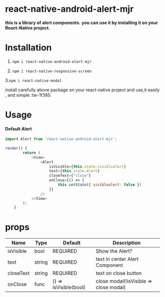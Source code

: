 # react-native-android-alert-mjr

**this is a library of alert components.**
**you can use it by installing it on your React-Native project.**

# Installation 
1. `npm i react-native-android-alert-mjr` 

2. `npm i react-native-responsive-screen`

3.`npm i react-native-modal`

install carefully above package on your react-native project and use,it easily , and simple :tw-1f385:

# Usage
   ####  Default Alert
```javascript
import Alert from 'react-native-android-alert-mjr';
 
render() {
        return (
            <View>
                <Alert
                    isVisible={this.state.visiblealert}
                    text={this.state.Alert}
                    closeText={"close"}
                    onClose={() => {
                        this.setState({ visiblealert: false })
                    }}
                />
            </View>
        );
    }
```

# props
| Name   | Type   |Default    |  Description  |
| ------------ | ------------ | ------------ | ------------ |
| isVisible  |bool    | REQUIRED   |  Show the Alert? |
| text  | string  |  REQUIRED | text in center Alert Component  |
|  closeText | string  | REQUIRED  |  text on close button |
|  onClose | func  | () => isVisible(bool)  |  close modal(!isVisible => close modal) |